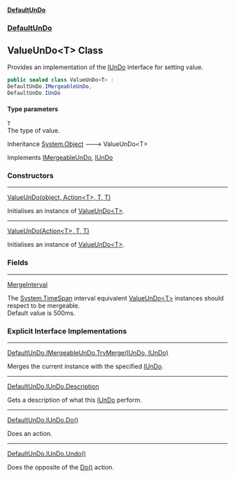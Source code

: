 #### [DefaultUnDo](DefaultUnDo.md 'DefaultUnDo')
### [DefaultUnDo](DefaultUnDo.md#DefaultUnDo 'DefaultUnDo')
## ValueUnDo&lt;T&gt; Class
Provides an implementation of the [IUnDo](IUnDo.md 'DefaultUnDo.IUnDo') interface for setting value.  
```csharp
public sealed class ValueUnDo<T> :
DefaultUnDo.IMergeableUnDo,
DefaultUnDo.IUnDo
```
#### Type parameters
<a name='DefaultUnDo_ValueUnDo_T__T'></a>
`T`  
The type of value.
  

Inheritance [System.Object](https://docs.microsoft.com/en-us/dotnet/api/System.Object 'System.Object') &#129106; ValueUnDo&lt;T&gt;  

Implements [IMergeableUnDo](IMergeableUnDo.md 'DefaultUnDo.IMergeableUnDo'), [IUnDo](IUnDo.md 'DefaultUnDo.IUnDo')  
### Constructors

***
[ValueUnDo(object, Action&lt;T&gt;, T, T)](ValueUnDo_T__ValueUnDo(object_Action_T__T_T).md 'DefaultUnDo.ValueUnDo&lt;T&gt;.ValueUnDo(object, System.Action&lt;T&gt;, T, T)')

Initialises an instance of [ValueUnDo&lt;T&gt;](ValueUnDo_T_.md 'DefaultUnDo.ValueUnDo&lt;T&gt;').  

***
[ValueUnDo(Action&lt;T&gt;, T, T)](ValueUnDo_T__ValueUnDo(Action_T__T_T).md 'DefaultUnDo.ValueUnDo&lt;T&gt;.ValueUnDo(System.Action&lt;T&gt;, T, T)')

Initialises an instance of [ValueUnDo&lt;T&gt;](ValueUnDo_T_.md 'DefaultUnDo.ValueUnDo&lt;T&gt;').  
### Fields

***
[MergeInterval](ValueUnDo_T__MergeInterval.md 'DefaultUnDo.ValueUnDo&lt;T&gt;.MergeInterval')

The [System.TimeSpan](https://docs.microsoft.com/en-us/dotnet/api/System.TimeSpan 'System.TimeSpan') interval equivalent [ValueUnDo&lt;T&gt;](ValueUnDo_T_.md 'DefaultUnDo.ValueUnDo&lt;T&gt;') instances should respect to be mergeable.  
Default value is 500ms.  
### Explicit Interface Implementations

***
[DefaultUnDo.IMergeableUnDo.TryMerge(IUnDo, IUnDo)](ValueUnDo_T__DefaultUnDo_IMergeableUnDo_TryMerge(IUnDo_IUnDo).md 'DefaultUnDo.ValueUnDo&lt;T&gt;.DefaultUnDo.IMergeableUnDo.TryMerge(DefaultUnDo.IUnDo, DefaultUnDo.IUnDo)')

Merges the current instance with the specified [IUnDo](IUnDo.md 'DefaultUnDo.IUnDo').  

***
[DefaultUnDo.IUnDo.Description](ValueUnDo_T__DefaultUnDo_IUnDo_Description.md 'DefaultUnDo.ValueUnDo&lt;T&gt;.DefaultUnDo.IUnDo.Description')

Gets a description of what this [IUnDo](IUnDo.md 'DefaultUnDo.IUnDo') perform.  

***
[DefaultUnDo.IUnDo.Do()](ValueUnDo_T__DefaultUnDo_IUnDo_Do().md 'DefaultUnDo.ValueUnDo&lt;T&gt;.DefaultUnDo.IUnDo.Do()')

Does an action.  

***
[DefaultUnDo.IUnDo.Undo()](ValueUnDo_T__DefaultUnDo_IUnDo_Undo().md 'DefaultUnDo.ValueUnDo&lt;T&gt;.DefaultUnDo.IUnDo.Undo()')

Does the opposite of the [Do()](IUnDo_Do().md 'DefaultUnDo.IUnDo.Do()') action.  
